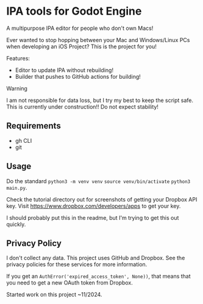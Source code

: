 # IPA tools for Godot Engine

A multipurpose IPA editor for people who don't own Macs!

Ever wanted to stop hopping between your Mac and Windows/Linux PCs when developing an iOS Project? This is the project for you!

Features:
- Editor to update IPA without rebuilding!
- Builder that pushes to GitHub actions for building!


> [!WARNING]  
> I am not responsible for data loss, but I try my best to keep the script safe.
> This is currently under construction!! Do not expect stability!


## Requirements
- gh CLI
- git

## Usage
Do the standard `python3 -m venv venv`
`source venv/bin/activate`
`python3 main.py`.

Check the tutorial directory out for screenshots of getting your Dropbox API key.
Visit https://www.dropbox.com/developers/apps to get your key.

I should probably put this in the readme, but I'm trying to get this out quickly.

## Privacy Policy
I don't collect any data.
This project uses GitHub and Dropbox. See the privacy policies for these services for more information.

If you get an `AuthError('expired_access_token', None))`, that means that you need to get a new OAuth token from Dropbox.


Started work on this project ~11/2024.